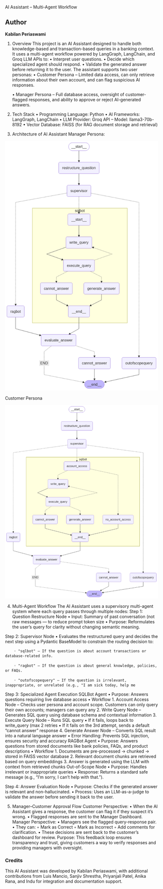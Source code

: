 AI Assistant – Multi-Agent Workflow
## Author
**Kabilan Periaswami**

1. Overview
This project is an AI Assistant designed to handle both knowledge-based and transaction-based queries in a banking context. It uses a multi-agent workflow powered by LangGraph, LangChain, and Groq LLM APIs to:
    • Interpret user questions.
    • Decide which specialized agent should respond.
    • Validate the generated answer before returning it to the user.
The assistant supports two user personas:
    • Customer Persona – Limited data access, can only retrieve information about their own account, and can flag suspicious AI responses.

    • Manager Persona – Full database access, oversight of customer-flagged responses, and ability to approve or reject AI-generated answers.

2. Tech Stack
    • Programming Language: Python
    • AI Frameworks: LangGraph, LangChain
    • LLM Provider: Groq API – Model: llama3-70b-8192
    • Vector Database: FAISS (for RAG document storage and retrieval)





3. Architecture of AI Assistant
Manager Persona:

![Manager Persona](images/app_manager.png)


Customer Persona

![Customer Persona](images/app_customer.png)

4. Multi-Agent Workflow
The AI Assistant uses a supervisory multi-agent system where each query passes through multiple nodes:
Step 1: Question Restructure Node
    • Input: Summary of past conversation (not raw messages — to reduce prompt token size
    • Purpose: Reformulates the user’s query for clarity without changing semantic meaning.

Step 2: Supervisor Node
    • Evaluates the restructured query and decides the next step using a Pydantic BaseModel to constrain the routing decision to:

        ◦ "sqlbot" – If the question is about account transactions or database-related info.

        ◦ "ragbot" – If the question is about general knowledge, policies, or FAQs.

        ◦ "outofscopequery" – If the question is irrelevant, inappropriate, or unrelated (e.g., "I am sick today, help me

Step 3: Specialized Agent Execution
SQLBot Agent
    • Purpose: Answers questions requiring live database access
    • Workflow
        1. Account Access Node – Checks user persona and account scope. Customers can only query their own accounts; managers can query any
        2. Write Query Node – Generates SQL query using database schema and contextual information
        3. Execute Query Node – Runs SQL query
            ▪ If it fails, loops back to write_query (max 2 retries
            ▪ If it fails on the 3rd attempt, sends a default “cannot answer” response
        4. Generate Answer Node – Converts SQL result into a natural language answer
    • Error Handling: Prevents SQL injection, ensures security and accuracy
RAGBot Agent
    • Purpose: Answers questions from stored documents like bank policies, FAQs, and product descriptions
    • Workflow
        1. Documents are pre-processed → chunked → stored in FAISS vector database
        2. Relevant document chunks are retrieved based on query embeddings
        3. Answer is generated using the LLM with context from retrieved chunks
Out-of-Scope Node
    • Purpose: Handles irrelevant or inappropriate queries
    • Response: Returns a standard safe message (e.g., “I’m sorry, I can’t help with that.”).

Step 4: Answer Evaluation Node
    • Purpose: Checks if the generated answer is relevant and non-hallucinated.
    • Process: Uses an LLM-as-a-judge to validate the answer before sending it back to the user.

5. Manager–Customer Approval Flow
Customer Perspective:
    • When the AI Assistant gives a response, the customer can flag it if they suspect it’s wrong.
    • Flagged responses are sent to the Manager Dashboard.
Manager Perspective:
    • Managers see the flagged query-response pair.
    • They can:
        ◦ Mark as Correct
        ◦ Mark as Incorrect
        ◦ Add comments for clarification.
    • These decisions are sent back to the customer’s dashboard for review.
Purpose:
 This feedback loop ensures transparency and trust, giving customers a way to verify responses and providing managers with oversight.
 
### Credits

This AI Assistant was developed by Kabilan Periaswami, with additional contributions from Luis Mancio, Sanjiv Shrestha, Priyanjali Patel, Anika Rana, and Indu for integration and documentation support.
